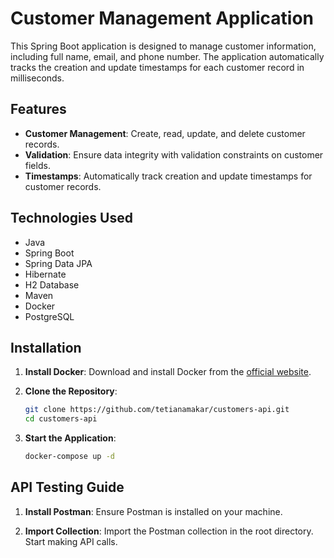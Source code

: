 # Customer Management Application
This Spring Boot application is designed to manage customer information, including full name, email, and phone number. The application automatically tracks the creation and update timestamps for each customer record in milliseconds.

## Features
- **Customer Management**: Create, read, update, and delete customer records.
- **Validation**: Ensure data integrity with validation constraints on customer fields.
- **Timestamps**: Automatically track creation and update timestamps for customer records.

## Technologies Used
- Java
- Spring Boot
- Spring Data JPA
- Hibernate
- H2 Database
- Maven
- Docker
- PostgreSQL

## Installation 

1. **Install Docker**: Download and install Docker from the [official website](https://www.docker.com/products/docker-desktop).

2. **Clone the Repository**:
   ```sh
   git clone https://github.com/tetianamakar/customers-api.git
   cd customers-api

3. **Start the Application**:
      ```sh
      docker-compose up -d

## API Testing Guide

1. **Install Postman**: Ensure Postman is installed on your machine.

2. **Import Collection**: Import the Postman collection in the root directory. Start making API calls.
